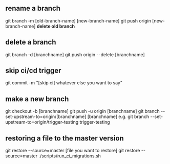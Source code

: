 
## rename a branch
git branch -m [old-branch-name] [new-branch-name]
git push origin [new-branch-name]
**delete old branch**

## delete a branch

git branch -d [branchname]
git push origin --delete [branchname]

## skip ci/cd trigger
git commit -m "[skip ci] whatever else you want to say"

## make a new branch

git checkout -b [branchname]
git push -u origin [branchname]
git branch --set-upstream-to=origin/[branchname] [branchname]
  e.g.
  git branch --set-upstream-to=origin/trigger-testing trigger-testing


## restoring a file to the master version
git restore --source=master [file you want to restore]
git restore --source=master ./scripts/run_ci_migrations.sh
